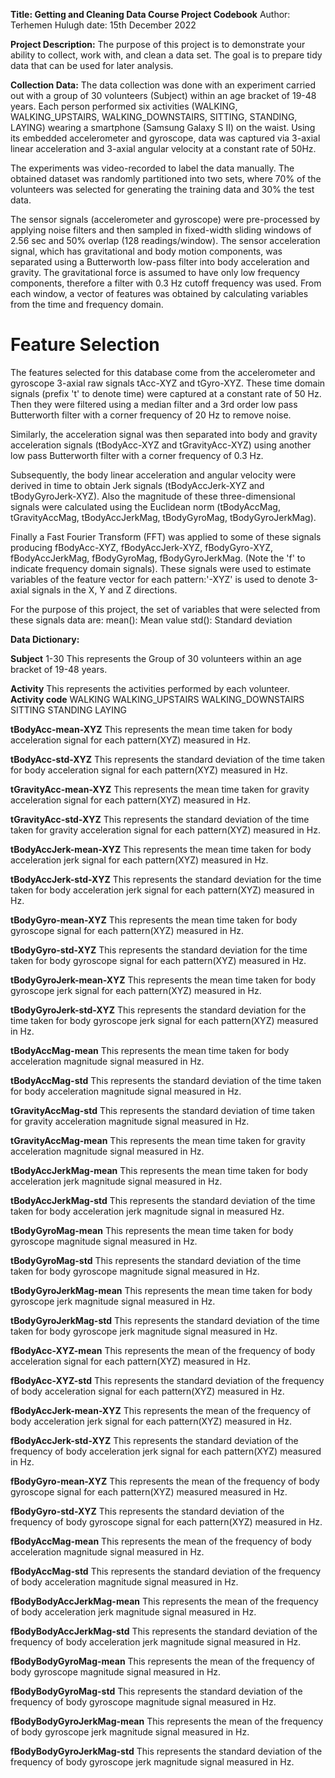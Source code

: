 **Title: Getting and Cleaning Data Course Project Codebook**
Author: Terhemen Hulugh
date: 15th December 2022

**Project Description:**
The purpose of this project is to demonstrate your ability to collect, work with, and clean a data set. 
The goal is to prepare tidy data that can be used for later analysis. 

**Collection Data:**
The data collection was done with an experiment carried out with a group of 30 volunteers (Subject) within an age bracket of 19-48 years. 
Each person performed six activities (WALKING, WALKING_UPSTAIRS, WALKING_DOWNSTAIRS, SITTING, STANDING, LAYING) wearing a smartphone (Samsung Galaxy S II) 
on the waist. 
Using its embedded accelerometer and gyroscope, data was captured via 3-axial linear acceleration and 3-axial angular velocity at a constant rate of 50Hz. 

The experiments was video-recorded to label the data manually. The obtained dataset was randomly partitioned into two sets, 
where 70% of the volunteers was selected for generating the training data and 30% the test data.

The sensor signals (accelerometer and gyroscope) were pre-processed by applying noise filters and 
then sampled in fixed-width sliding windows of 2.56 sec and 50% overlap (128 readings/window). 
The sensor acceleration signal, which has gravitational and body motion components, was separated 
using a Butterworth low-pass filter into body acceleration and gravity. The gravitational force is assumed to have only low frequency components, 
therefore a filter with 0.3 Hz cutoff frequency was used. From each window, a vector of features was obtained 
by calculating variables from the time and frequency domain.

Feature Selection 
=================
The features selected for this database come from the accelerometer and gyroscope 3-axial raw signals tAcc-XYZ and tGyro-XYZ. 
These time domain signals (prefix 't' to denote time) were captured at a constant rate of 50 Hz. 
Then they were filtered using a median filter and a 3rd order low pass Butterworth filter with a corner frequency of 20 Hz to remove noise. 

Similarly, the acceleration signal was then separated into body and gravity acceleration signals (tBodyAcc-XYZ and tGravityAcc-XYZ) 
using another low pass Butterworth filter with a corner frequency of 0.3 Hz. 

Subsequently, the body linear acceleration and angular velocity were derived in time to obtain Jerk signals (tBodyAccJerk-XYZ and tBodyGyroJerk-XYZ). 
Also the magnitude of these three-dimensional signals were calculated using the Euclidean norm 
(tBodyAccMag, tGravityAccMag, tBodyAccJerkMag, tBodyGyroMag, tBodyGyroJerkMag). 

Finally a Fast Fourier Transform (FFT) was applied to some of these signals producing 
fBodyAcc-XYZ, fBodyAccJerk-XYZ, fBodyGyro-XYZ, fBodyAccJerkMag, fBodyGyroMag, fBodyGyroJerkMag. (Note the 'f' to indicate frequency domain signals). 
These signals were used to estimate variables of the feature vector for each pattern:'-XYZ' is used to denote 3-axial signals in the X, Y and Z directions.

For the purpose of this project, the set of variables that were selected from these signals data are: 
mean(): Mean value
std(): Standard deviation

**Data Dictionary:**

**Subject**   1-30
This represents the Group of 30 volunteers within an age bracket of 19-48 years.

**Activity**
This represents the activities performed by each volunteer.
**Activity code**
        WALKING 
        WALKING_UPSTAIRS 
        WALKING_DOWNSTAIRS 
        SITTING 
        STANDING 
        LAYING

**tBodyAcc-mean-XYZ**
This represents the mean time taken for body acceleration signal for each pattern(XYZ) measured in Hz.

**tBodyAcc-std-XYZ**
This represents the standard deviation of the time taken for body acceleration signal for each pattern(XYZ) measured in Hz.

**tGravityAcc-mean-XYZ**
This represents the mean time taken for gravity acceleration signal for each pattern(XYZ) measured in Hz.

**tGravityAcc-std-XYZ**
This represents the standard deviation of the time taken for gravity acceleration signal for each pattern(XYZ) measured in Hz.

**tBodyAccJerk-mean-XYZ**
This represents the mean time taken for body acceleration jerk signal for each pattern(XYZ) measured in Hz.

**tBodyAccJerk-std-XYZ**
This represents the standard deviation for the time taken for body acceleration jerk signal for each pattern(XYZ) measured in Hz.

**tBodyGyro-mean-XYZ**
This represents the mean time taken for body gyroscope signal for each pattern(XYZ) measured in Hz.

**tBodyGyro-std-XYZ**
This represents the standard deviation for the time taken for body gyroscope signal for each pattern(XYZ) measured in Hz.

**tBodyGyroJerk-mean-XYZ**
This represents the mean time taken for body gyroscope jerk signal for each pattern(XYZ) measured in Hz.

**tBodyGyroJerk-std-XYZ**
This represents the standard deviation for the time taken for body gyroscope jerk signal for each pattern(XYZ) measured in Hz.

**tBodyAccMag-mean**
This represents the mean time taken for body acceleration magnitude signal measured in Hz.

**tBodyAccMag-std**
This represents the standard deviation of the time taken for body acceleration magnitude signal measured in Hz.

**tGravityAccMag-std**
This represents the standard deviation of time taken for gravity acceleration magnitude signal measured in Hz.

**tGravityAccMag-mean**
This represents the mean time taken for gravity acceleration magnitude signal measured in Hz.

**tBodyAccJerkMag-mean**
This represents the mean time taken for body acceleration jerk magnitude signal measured in Hz.

**tBodyAccJerkMag-std**
This represents the standard deviation of the time taken for body acceleration jerk magnitude signal in measured Hz.

**tBodyGyroMag-mean**
This represents the mean time taken for body gyroscope magnitude signal measured in Hz.

**tBodyGyroMag-std**
This represents the standard deviation of the time taken for body gyroscope magnitude signal measured in Hz.

**tBodyGyroJerkMag-mean**
This represents the mean time taken for body gyroscope jerk magnitude signal measured in Hz.

**tBodyGyroJerkMag-std**
This represents the standard deviation of the time taken for body gyroscope jerk magnitude signal measured in Hz.

**fBodyAcc-XYZ-mean**
This represents the mean of the frequency of body acceleration signal for each pattern(XYZ) measured in Hz.

**fBodyAcc-XYZ-std**
This represents the standard deviation of the frequency of body acceleration signal for each pattern(XYZ) measured in Hz.

**fBodyAccJerk-mean-XYZ**
This represents the mean of the frequency of body acceleration jerk signal for each pattern(XYZ) measured in Hz.

**fBodyAccJerk-std-XYZ**
This represents the standard deviation of the frequency of body acceleration jerk signal for each pattern(XYZ) measured in Hz.

**fBodyGyro-mean-XYZ**
This represents the mean of the frequency of body gyroscope signal for each pattern(XYZ) measured measured in Hz.

**fBodyGyro-std-XYZ**
This represents the standard deviation of the frequency of body gyroscope signal for each pattern(XYZ) measured in Hz.

**fBodyAccMag-mean**
This represents the mean of the frequency of body acceleration magnitude signal measured in Hz.

**fBodyAccMag-std**
This represents the standard deviation of the frequency of body acceleration magnitude signal measured in Hz.

**fBodyBodyAccJerkMag-mean**
This represents the mean of the frequency of body acceleration jerk magnitude signal measured in Hz.

**fBodyBodyAccJerkMag-std**
This represents the standard deviation of the frequency of body acceleration jerk magnitude signal measured in Hz.

**fBodyBodyGyroMag-mean**
This represents the mean of the frequency of body gyroscope magnitude signal measured in Hz.

**fBodyBodyGyroMag-std**
This represents the standard deviation of the frequency of body gyroscope magnitude signal measured in Hz.

**fBodyBodyGyroJerkMag-mean**
This represents the mean of the frequency of body gyroscope jerk magnitude signal measured in Hz.

**fBodyBodyGyroJerkMag-std**
This represents the standard deviation of the frequency of body gyroscope jerk magnitude signal measured in Hz.
